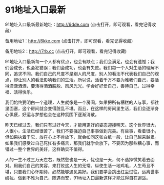 # 91地址入口最新
91地址入口最新最新地址：http://6dde.com  (点击打开，即可观看，看完记得收藏)

备用地址1：http://6kke.com  (点击打开，即可观看，看完记得收藏)

备用地址2：http://7rb.cc    (点击打开，即可观看，看完记得收藏)

91地址入口最新每一个人都有优点，也会有缺点；我们会满足，也会有遗憾；我们会成长，也会犯错误；我们会成功，也会有失败。我们每一个人对生活的理解不同，追求不同。我们自己的尺度不是别人的尺度，别人的看法不代表我们自己的观点，却让别人的看法影响我们的生活。所以说，活着千万不要为难我们自己，要活得潇潇洒洒，要活得洒洒脱脱、风风光光。学会好好爱自己，善待自己，过得幸福、活得快乐。

我们始终要明白一个道理，人生就像是一个房间，如果把所有糟糕的人与事，都往里面塞，这个房间就会变得脏乱不堪。而且，在这样的房间里生活，我们会逐渐身心俱疲，好运与梦想也会在这种氛围下逐渐消散。

昨天已经过去，我们只有过好今天，才能用更好的姿态迎接明天。这个世界很大，人很小，生活已经很苦了，我们不要强迫自己事事做到完美。有些事，看着很小，但如果执着于它，放在心上不肯放下，就会如同这张白纸一般，让自己越来越累。如果我们感受过自己死扛有多痛苦，那我们就学会放下，不要因为那些糟心事，而错过一整个世界的美好，这样确实不值得。

人的一生不过三万天左右，既然愁也是一天，忧也是一天，何不选择微笑着去面对。用我们自己的笑容，来打败这人生的无常。纵使生活一地鸡毛，人生苟且不堪，只要我们心怀期待，必然能够遇见美好。我们要学会跳出红尘过往，远离世事纷扰，做到不难为自己，随遇而安，91地址入口最新这样才能过得自在逍遥。

